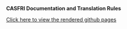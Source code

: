 **CASFRI Documentation and Translation Rules**

[Click here to view the rendered github pages](https://prvernier.github.io/cas/)


